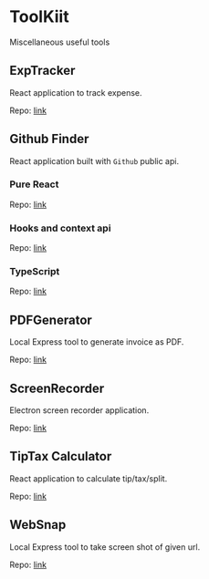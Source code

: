 # ToolKiit

Miscellaneous useful tools

## ExpTracker

React application to track expense.

Repo: [link](https://github.com/Radeonxz/ToolKiits/tree/master/expTracker)

## Github Finder

React application built with `Github` public api.

### Pure React

Repo: [link](https://github.com/Radeonxz/ToolKiits/tree/master/githubFinder)

### Hooks and context api

Repo: [link](https://github.com/Radeonxz/ToolKiits/tree/master/githubFinderHook)

### TypeScript

Repo: [link](https://github.com/Radeonxz/ToolKiits/tree/master/githubFinderTs)

## PDFGenerator

Local Express tool to generate invoice as PDF.

Repo: [link](https://github.com/Radeonxz/ToolKiits/tree/master/pdfGenerator)

## ScreenRecorder

Electron screen recorder application.

Repo: [link](https://github.com/Radeonxz/ToolKiits/tree/master/screenRecorder)

## TipTax Calculator

React application to calculate tip/tax/split.

Repo: [link](https://github.com/Radeonxz/ToolKiits/tree/master/tipTax)

## WebSnap

Local Express tool to take screen shot of given url.

Repo: [link](https://github.com/Radeonxz/ToolKiits/tree/master/webSnap)
